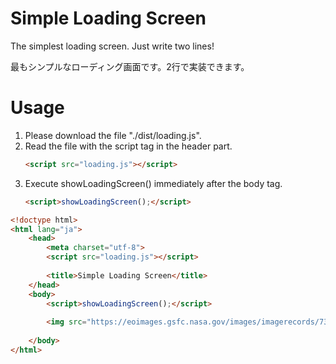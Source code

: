# Simple Loading Screen
The simplest loading screen. Just write two lines!

最もシンプルなローディング画面です。2行で実装できます。

# Usage

1. Please download the file "./dist/loading.js".
1. Read the file with the script tag in the header part.
   ```HTML
   <script src="loading.js"></script>
   ```
1. Execute showLoadingScreen() immediately after the body tag.
   ```HTML
   <script>showLoadingScreen();</script>
   ```

```HTML
<!doctype html>
<html lang="ja">
	<head>
		<meta charset="utf-8">
		<script src="loading.js"></script>
		
		<title>Simple Loading Screen</title>
	</head>
	<body>
		<script>showLoadingScreen();</script>
		
		<img src="https://eoimages.gsfc.nasa.gov/images/imagerecords/73000/73884/world.topo.bathy.200411.3x5400x2700.jpg">
		
	</body>
</html>
```

